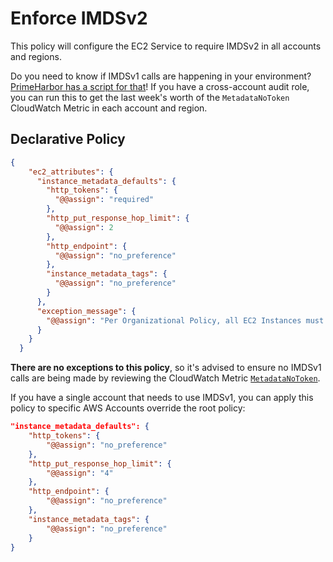 # Enforce IMDSv2

This policy will configure the EC2 Service to require IMDSv2 in all accounts and regions.

Do you need to know if IMDSv1 calls are happening in your environment? [PrimeHarbor has a script for that](https://github.com/jchrisfarris/aws_scripts/blob/master/bin/find_imdsv1.py)! If you have a cross-account audit role, you can run this to get the last week's worth of the `MetadataNoToken` CloudWatch Metric in each account and region.

## Declarative Policy
```json
{
    "ec2_attributes": {
      "instance_metadata_defaults": {
        "http_tokens": {
          "@@assign": "required"
        },
        "http_put_response_hop_limit": {
          "@@assign": 2
        },
        "http_endpoint": {
          "@@assign": "no_preference"
        },
        "instance_metadata_tags": {
          "@@assign": "no_preference"
        }
      },
      "exception_message": {
        "@@assign": "Per Organizational Policy, all EC2 Instances must launch with Tokens required with a max hop limit of 2."
      }
    }
  }
```

**There are no exceptions to this policy**, so it's advised to ensure no IMDSv1 calls are being made by reviewing the CloudWatch Metric [`MetadataNoToken`](https://docs.aws.amazon.com/AWSEC2/latest/UserGuide/configuring-instance-metadata-service.html#tools-for-transitioning-to-imdsv2).

If you have a single account that needs to use IMDSv1, you can apply this policy to specific AWS Accounts override the root policy:
```json
"instance_metadata_defaults": {
    "http_tokens": {
        "@@assign": "no_preference"
    },
    "http_put_response_hop_limit": {
        "@@assign": "4"
    },
    "http_endpoint": {
        "@@assign": "no_preference"
    },
    "instance_metadata_tags": {
        "@@assign": "no_preference"
    }
}
```


